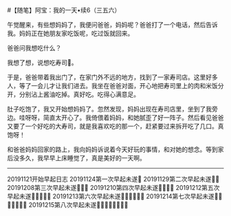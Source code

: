 #【随笔】阿宝：我的一天•续6（三五六）

午觉醒来，有些想妈妈了，我便问爸爸，妈妈呢？爸爸打了一个电话，然后告诉我。妈妈正在她朋友家吃饭呢，吃过饭就回来。

爸爸问我想吃什么？

我想了想，说想吃寿司🍣。

于是，爸爸带着我出门了，在家门外不远的地方，找到了一家寿司店。这里好多人，等了一会儿才让我们进去。我坐在爸爸对面，开心地把寿司里上的肉和米饭分开，分别沾上酱油吃掉。真好吃。吃得心满意足。

肚子吃饱了，我又开始想妈妈了。忽然发现，妈妈出现在寿司店里，坐到了我旁边。哇呀呀，简直太开心了。我倚偎着妈妈，和她腻歪了好一阵子。然后看见爸爸又要了一个好吃的大寿司，就是我喜欢吃的那一个，赶紧要过来拆开吃了几口。真饱呀！

和爸爸妈妈回家的路上，我向妈妈诉说着今天好玩的事情，和对她的想念。等到家后没多久，我早早上床睡觉了，真是美好的一天啊。

----

20191121开始早起日志
20191124第一次早起未遂💪
20191129第二次早起未遂💪💪
20191208第三次早起未遂💪💪💪
20191210第四次早起未遂💪💪💪💪
20191212第五次早起未遂💪💪💪💪💪
20191213第六次早起未遂💪💪💪💪💪💪
20191214第七次早起未遂💪💪💪💪💪💪💪
20191215第八次早起未遂💪💪💪💪💪💪💪💪



